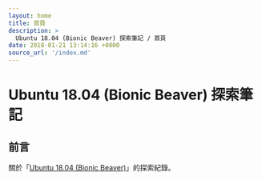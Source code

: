 ```yaml
---
layout: home
title: 首頁
description: >
  Ubuntu 18.04 (Bionic Beaver) 探索筆記 / 首頁
date: 2018-01-21 13:14:16 +0800
source_url: '/index.md'
---
```



# Ubuntu 18.04 (Bionic Beaver) 探索筆記


## 前言

關於「[Ubuntu 18.04 (Bionic Beaver)](https://wiki.ubuntu.com/BionicBeaver)」的探索紀錄。

